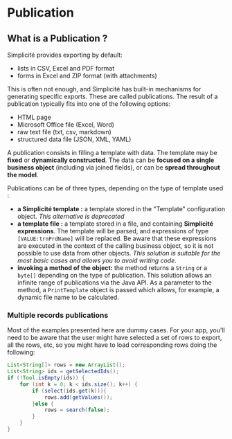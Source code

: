 # Publication

## What is a Publication ?

Simplicité provides exporting by default:
- lists in CSV, Excel and PDF format
- forms in Excel and ZIP format (with attachments)

This is often not enough, and Simplicité has built-in mechanisms for generating specific exports. These are called publications. The result of a publication typically fits into one of the following options:
- HTML page
- Microsoft Office file (Excel, Word)
- raw text file (txt, csv, markdown)
- structured data file (JSON, XML, YAML)

A publication consists in filling a template with data. The template may be **fixed** or **dynamically constructed**. The data can be **focused on a single business object** (including via joined fields), or can be **spread throughout the model**.

Publications can be of three types, depending on the type of template used :
- **a Simplicité template :** a template stored in the "Template" configuration object. *This alternative is deprecated*
- **a template file :** a template stored in a file, and containing **Simplicité expressions**. The template will be parsed, and expressions of type `[VALUE:trnPrdName]` will be replaced. Be aware that these expressions are executed in the context of the calling business object, so it is not possible to use data from other objects. *This solution is suitable for the most basic cases and allows you to avoid writing code*.
- **invoking a method of the object:** the method returns a `String` or a `byte[]` depending on the type of publication. This solution allows an infinite range of publications via the Java API. As a parameter to the method, a `PrintTemplate` object is passed which allows, for example, a dynamic file name to be calculated.

### Multiple records publications

Most of the examples presented here are dummy cases. For your app, you'll need to be aware that the user might have selected a set of rows to export, all the rows, etc, so you might have to load corresponding rows doing the following:

```Java
List<String[]> rows = new ArrayList();
List<String> ids = getSelectedIds();
if (!Tool.isEmpty(ids)) {
	for (int k = 0; k < ids.size(); k++) {
		if (select(ids.get(k))){
			rows.add(getValues());
		}else {
			rows = search(false);
		}
	}
}
```